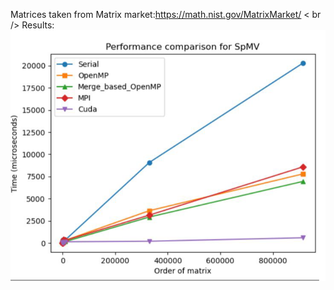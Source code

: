 Matrices taken from Matrix market:https://math.nist.gov/MatrixMarket/ < br />
Results:
![plot](./Notes_results/Spmv_timings.png)
